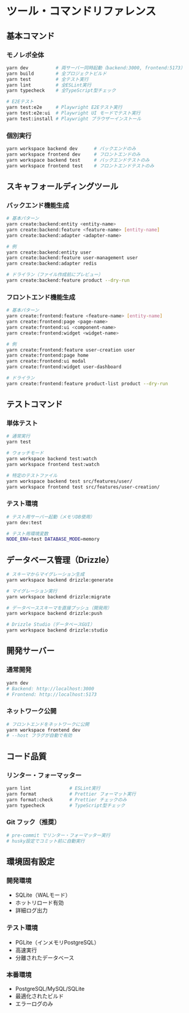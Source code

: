 # ツール・コマンドリファレンス

## 基本コマンド

### モノレポ全体
```bash
yarn dev          # 両サーバー同時起動（backend:3000, frontend:5173）
yarn build        # 全プロジェクトビルド
yarn test         # 全テスト実行
yarn lint         # 全ESLint実行
yarn typecheck    # 全TypeScript型チェック

# E2Eテスト
yarn test:e2e     # Playwright E2Eテスト実行
yarn test:e2e:ui  # Playwright UI モードでテスト実行
yarn test:install # Playwright ブラウザーインストール
```

### 個別実行
```bash
yarn workspace backend dev      # バックエンドのみ
yarn workspace frontend dev     # フロントエンドのみ
yarn workspace backend test     # バックエンドテストのみ
yarn workspace frontend test    # フロントエンドテストのみ
```

## スキャフォールディングツール

### バックエンド機能生成
```bash
# 基本パターン
yarn create:backend:entity <entity-name>
yarn create:backend:feature <feature-name> [entity-name]
yarn create:backend:adapter <adapter-name>

# 例
yarn create:backend:entity user
yarn create:backend:feature user-management user
yarn create:backend:adapter redis

# ドライラン（ファイル作成前にプレビュー）
yarn create:backend:feature product --dry-run
```

### フロントエンド機能生成
```bash
# 基本パターン
yarn create:frontend:feature <feature-name> [entity-name]
yarn create:frontend:page <page-name>
yarn create:frontend:ui <component-name>
yarn create:frontend:widget <widget-name>

# 例
yarn create:frontend:feature user-creation user
yarn create:frontend:page home
yarn create:frontend:ui modal
yarn create:frontend:widget user-dashboard

# ドライラン
yarn create:frontend:feature product-list product --dry-run
```

## テストコマンド

### 単体テスト
```bash
# 通常実行
yarn test

# ウォッチモード
yarn workspace backend test:watch
yarn workspace frontend test:watch

# 特定のテストファイル
yarn workspace backend test src/features/user/
yarn workspace frontend test src/features/user-creation/
```

### テスト環境
```bash
# テスト用サーバー起動（メモリDB使用）
yarn dev:test

# テスト用環境変数
NODE_ENV=test DATABASE_MODE=memory
```

## データベース管理（Drizzle）

```bash
# スキーマからマイグレーション生成
yarn workspace backend drizzle:generate

# マイグレーション実行
yarn workspace backend drizzle:migrate

# データベーススキーマを直接プッシュ（開発用）
yarn workspace backend drizzle:push

# Drizzle Studio（データベースGUI）
yarn workspace backend drizzle:studio
```

## 開発サーバー

### 通常開発
```bash
yarn dev
# Backend: http://localhost:3000
# Frontend: http://localhost:5173
```

### ネットワーク公開
```bash
# フロントエンドをネットワークに公開
yarn workspace frontend dev
# --host フラグが自動で有効
```

## コード品質

### リンター・フォーマッター
```bash
yarn lint              # ESLint実行
yarn format            # Prettier フォーマット実行
yarn format:check      # Prettier チェックのみ
yarn typecheck         # TypeScript型チェック
```

### Git フック（推奨）
```bash
# pre-commit でリンター・フォーマッター実行
# husky設定でコミット前に自動実行
```

## 環境固有設定

### 開発環境
- SQLite（WALモード）
- ホットリロード有効
- 詳細ログ出力

### テスト環境
- PGLite（インメモリPostgreSQL）
- 高速実行
- 分離されたデータベース

### 本番環境
- PostgreSQL/MySQL/SQLite
- 最適化されたビルド
- エラーログのみ